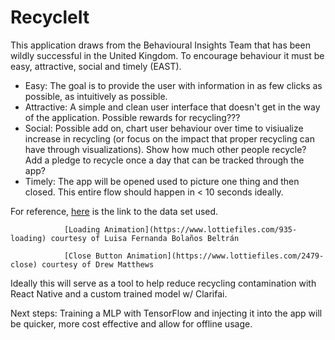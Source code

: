 # RecycleIt
This application draws from the Behavioural Insights Team that has been wildly successful in the United Kingdom. To encourage behaviour it must be easy, attractive, social and timely (EAST). 
* Easy: The goal is to provide the user with information in as few clicks as possible, as intuitively as possible. 
* Attractive: A simple and clean user interface that doesn't get in the way of the application. Possible rewards for recycling???
* Social: Possible add on, chart user behaviour over time to visiualize increase in recycling (or focus on the impact that proper recycling can have through visualizations). Show how much other people recycle? Add a pledge to recycle once a day that can be tracked through the app?
* Timely: The app will be opened used to picture one thing and then closed. This entire flow should happen in < 10 seconds ideally.


For reference,  [here](https://github.com/garythung/trashnet) is the link to the data set used.

                [Loading Animation](https://www.lottiefiles.com/935-loading) courtesy of Luisa Fernanda Bolaños Beltrán
                
                [Close Button Animation](https://www.lottiefiles.com/2479-close) courtesy of Drew Matthews

Ideally this will serve as a tool to help reduce recycling contamination with React Native and a custom trained model w/ Clarifai.

Next steps: Training a MLP with TensorFlow and injecting it into the app will be quicker, more cost effective and allow for offline usage. 

